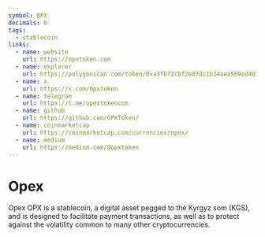 ```yaml
---
symbol: OPX
decimals: 6
tags:
  - stablecoin
links:
  - name: website
    url: https://opxtoken.com
  - name: explorer
    url: https://polygonscan.com/token/0xa3fb72cbf2e07dc1b34aea569ed40755fd978bd8
  - name: x
    url: https://x.com/Opxtoken
  - name: telegram
    url: https://t.me/opextokencom
  - name: github
    url: https://github.com/OPXToken/
  - name: coinmarketcap
    url: https://coinmarketcap.com/currencies/opex/
  - name: medium
    url: https://medium.com/@opxtoken
---
```


# Opex

Opex OPX is a stablecoin, a digital asset pegged to the Kyrgyz som (KGS), and is designed to facilitate payment transactions, as well as to protect against the volatility common to many other cryptocurrencies.

